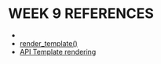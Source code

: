 WEEK 9 REFERENCES
=================
- 
- [render_template()](https://flask.palletsprojects.com/en/2.2.x/quickstart/#rendering-templates)
- [API Template rendering](https://flask.palletsprojects.com/en/2.2.x/api/#flask.render_template)